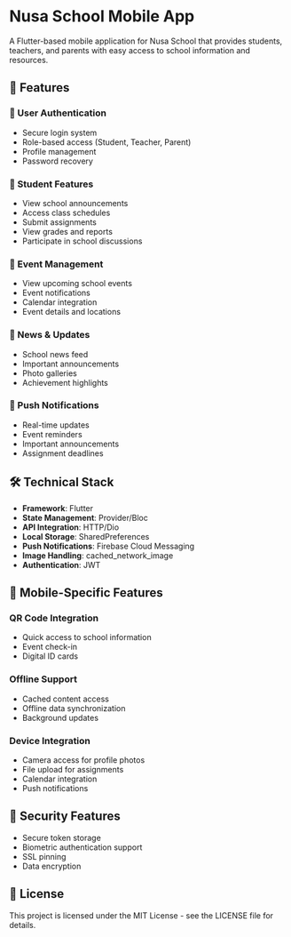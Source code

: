 # Nusa School Mobile App

A Flutter-based mobile application for Nusa School that provides students, teachers, and parents with easy access to school information and resources.

## 🌟 Features

### 👤 User Authentication
- Secure login system
- Role-based access (Student, Teacher, Parent)
- Profile management
- Password recovery

### 📱 Student Features
- View school announcements
- Access class schedules
- Submit assignments
- View grades and reports
- Participate in school discussions

### 📅 Event Management
- View upcoming school events
- Event notifications
- Calendar integration
- Event details and locations

### 📢 News & Updates
- School news feed
- Important announcements
- Photo galleries
- Achievement highlights

### 🔔 Push Notifications
- Real-time updates
- Event reminders
- Important announcements
- Assignment deadlines

## 🛠️ Technical Stack

- **Framework**: Flutter
- **State Management**: Provider/Bloc
- **API Integration**: HTTP/Dio
- **Local Storage**: SharedPreferences
- **Push Notifications**: Firebase Cloud Messaging
- **Image Handling**: cached_network_image
- **Authentication**: JWT

## 📱 Mobile-Specific Features

### QR Code Integration
- Quick access to school information
- Event check-in
- Digital ID cards

### Offline Support
- Cached content access
- Offline data synchronization
- Background updates

### Device Integration
- Camera access for profile photos
- File upload for assignments
- Calendar integration
- Push notifications

## 🔐 Security Features

- Secure token storage
- Biometric authentication support
- SSL pinning
- Data encryption

## 📄 License

This project is licensed under the MIT License - see the LICENSE file for details.

